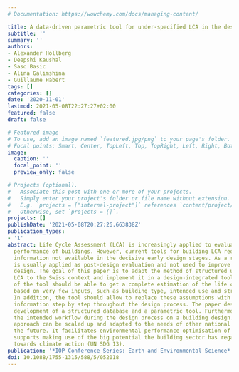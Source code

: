 ```yaml
---
# Documentation: https://wowchemy.com/docs/managing-content/

title: A data-driven parametric tool for under-specified LCA in the design phase
subtitle: ''
summary: ''
authors:
- Alexander Hollberg
- Deepshi Kaushal
- Saso Basic
- Alina Galimshina
- Guillaume Habert
tags: []
categories: []
date: '2020-11-01'
lastmod: 2021-05-08T22:27:27+02:00
featured: false
draft: false

# Featured image
# To use, add an image named `featured.jpg/png` to your page's folder.
# Focal points: Smart, Center, TopLeft, Top, TopRight, Left, Right, BottomLeft, Bottom, BottomRight.
image:
  caption: ''
  focal_point: ''
  preview_only: false

# Projects (optional).
#   Associate this post with one or more of your projects.
#   Simply enter your project's folder or file name without extension.
#   E.g. `projects = ["internal-project"]` references `content/project/deep-learning/index.md`.
#   Otherwise, set `projects = []`.
projects: []
publishDate: '2021-05-08T20:27:26.663838Z'
publication_types:
- '1'
abstract: Life Cycle Assessment (LCA) is increasingly applied to evaluate the environmental
  performance of buildings. However, current tools for building LCA require detailed
  information not available in the decisive early design stages. As a result, LCA
  is usually applied as post-design evaluation and not used to improve the building
  design. The goal of this paper is to adapt the method of structured under-specified
  LCA to the Swiss context and implement it in a design-integrated tool. The users
  of the tool should be able to get a complete estimation of the life cycle impact
  based on very few inputs, such as building type, intended use and structural system.
  In addition, the tool should allow to replace these assumptions with more detailed
  information step by step throughout the design process. The paper describes the
  development of a structured database and a parametric tool. Furthermore, it exemplifies
  the intended workflow during the design process on a building design. The presented
  approach can be scaled up and adapted to the needs of other national contexts in
  the future. It facilitates environmental performance optimisation of buildings and
  supports making use of the big potential the building sector has regarding contributing
  towards climate action (UN SDG 13).
publication: '*IOP Conference Series: Earth and Environmental Science*'
doi: 10.1088/1755-1315/588/5/052018
---
```

